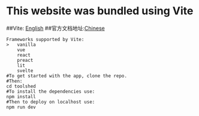 # This website was bundled using Vite
##Vite: [English](https://vitejs.dev)
##官方文档地址:[Chinese](https://cn.vitejs.dev)
```shell
Frameworks supported by Vite:
>   vanilla
    vue
    react
    preact
    lit
    svelte
#To get started with the app, clone the repo.
#Then:
cd toolshed
#To install the dependencies use:
npm install
#Then to deploy on localhost use:
npm run dev
```
